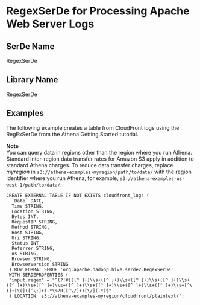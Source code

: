 # RegexSerDe for Processing Apache Web Server Logs<a name="apache"></a>

## SerDe Name<a name="serde-name"></a>

RegexSerDe

## Library Name<a name="library-name"></a>

 [RegexSerDe](https://hive.apache.org/javadocs/r1.2.2/api/org/apache/hadoop/hive/serde2/RegexSerDe.html) 

## Examples<a name="examples"></a>

The following example creates a table from CloudFront logs using the RegExSerDe from the Athena Getting Started tutorial\.

**Note**  
You can query data in regions other than the region where you run Athena\. Standard inter\-region data transfer rates for Amazon S3 apply in addition to standard Athena charges\. To reduce data transfer charges, replace *myregion* in `s3://athena-examples-myregion/path/to/data/` with the region identifier where you run Athena, for example, `s3://athena-examples-us-west-1/path/to/data/`\.

```
CREATE EXTERNAL TABLE IF NOT EXISTS cloudfront_logs (
  `Date` DATE,
  Time STRING,
  Location STRING,
  Bytes INT,
  RequestIP STRING,
  Method STRING,
  Host STRING,
  Uri STRING,
  Status INT,
  Referrer STRING,
  os STRING,
  Browser STRING,
  BrowserVersion STRING
 ) ROW FORMAT SERDE 'org.apache.hadoop.hive.serde2.RegexSerDe'
 WITH SERDEPROPERTIES (
 "input.regex" = "^(?!#)([^ ]+)\\s+([^ ]+)\\s+([^ ]+)\\s+([^ ]+)\\s+([^ ]+)\\s+([^ ]+)\\s+([^ ]+)\\s+([^ ]+)\\s+([^ ]+)\\s+([^ ]+)\\s+[^\(]+[\(]([^\;]+).*\%20([^\/]+)[\/](.*)$"
 ) LOCATION 's3://athena-examples-myregion/cloudfront/plaintext/';
```